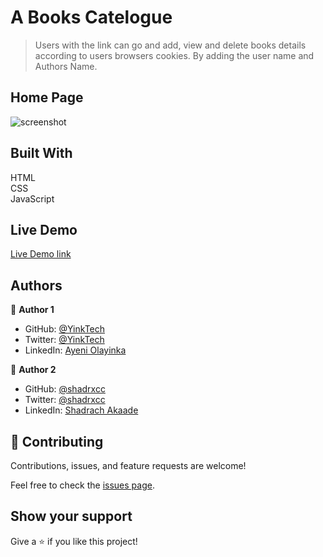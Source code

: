# A Books Catelogue
> Users with the link can go and add, view and delete books details according to users browsers cookies. By adding the user name and Authors Name.

## Home Page
![screenshot](images/nwp.jpg)

## Built With 
HTML <br> CSS <br> JavaScript

## Live Demo

[Live Demo link](https://yinktech.github.io/books-Catelogue/)

## Authors

👤 **Author 1**

- GitHub: [@YinkTech](https://github.com/yinktech)
- Twitter: [@YinkTech](https://twitter.com/yinktech)
- LinkedIn: [Ayeni Olayinka](https://www.linkedin.com/in/ayeni-olayinka-726181134/)

👤 **Author 2**

- GitHub: [@shadrxcc](https://github.com/shadrxcc)
- Twitter: [@shadrxcc](https://twitter.com/shadrxcc)
- LinkedIn: [Shadrach Akaade](https://www.linkedin.com/in/shadrach-akaade-24a375189/)

## 🤝 Contributing
Contributions, issues, and feature requests are welcome!

Feel free to check the [issues page](https://github.com/YinkTech/books-Catelogue/issues).

## Show your support

Give a ⭐️ if you like this project!